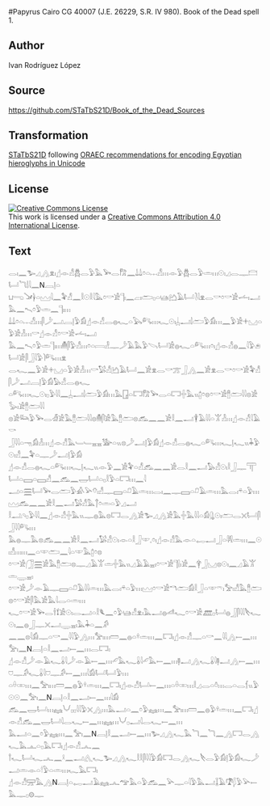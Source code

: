 #Papyrus Cairo CG 40007 (J.E. 26229, S.R. IV 980). Book of the Dead spell 1.

## Author 

Ivan Rodríguez López

## Source 

https://github.com/STaTbS21D/Book_of_the_Dead_Sources

## Transformation 

[STaTbS21D](https://statbs21d.github.io/) following [ORAEC recommendations for encoding Egyptian hieroglyphs in Unicode](https://github.com/oraec/recommendations-encoding-hieroglyphs)

## License 

<a rel="license" href="http://creativecommons.org/licenses/by/4.0/"><img alt="Creative Commons License" style="border-width:0" src="https://i.creativecommons.org/l/by/4.0/88x31.png" /></a><br />This work is licensed under a <a rel="license" href="http://creativecommons.org/licenses/by/4.0/">Creative Commons Attribution 4.0 International License</a>.

## Text 

<hiero>𓂋𓏤𓈖𓅧𓈎𓂻𓁷𓏤𓊨𓁹𓀭𓆣𓂋𓅱𓅓𓅨𓂋𓀗𓈖𓍑𓍑𓏌𓏏𓐖𓀭𓏥𓁹𓅱𓆣𓂋𓅱𓏛𓏥𓇳𓏤𓈎𓂋𓊃𓊭𓂡𓆓𓌃𓇋𓈖N𓐙𓊤𓏏<br>
𓂓𓂸𓍁𓋀𓏏𓈉𓇋𓈖𓅝𓀭𓈖𓎛𓇳𓎛𓇋𓅓𓏌𓎡𓀀𓊹𓏤𓈖𓐞𓏤𓂧𓊪𓏏𓊞𓂚𓄿𓂡𓍘𓇋𓁷𓂋𓎡𓏌𓎡𓀀𓌡𓏤𓂝𓅓𓈖𓍇𓏌𓅱𓏛𓈖𓊹𓏤𓏥<br>
𓍑𓍑𓏌𓏏𓐖𓀭𓏥𓋴𓌳𓂝𓐙𓊤𓅱𓀁𓊨𓁹𓀭𓂋𓐍𓆑𓏏𓅂𓀐𓏥𓆑𓇳𓏤𓐣𓂝𓌃𓂧𓅱𓀁𓏥𓈖𓅱𓀀𓇬𓈋𓏏𓅱𓀀𓁐𓏥𓎡𓊨𓁹𓀭𓏌𓎡𓀀𓌡𓏤𓂝<br>
𓅓𓈖𓍇𓏌𓅱𓏛𓊹𓏤𓏥𓄟𓋴𓅱𓀭𓏥𓏌𓏏𓇯𓁐𓊃𓌳𓄿𓅓𓅱𓌪𓂡𓀀𓐍𓆑𓏏𓀐𓏥𓏌𓏤𓊨𓁹𓀭𓐍𓈖𓇋𓅱𓂉𓂡𓀀𓋴𓃀𓇋𓅱𓌙𓀐𓏥𓁷<br>
𓂋𓆑𓈖𓅱𓀀𓇬𓈋𓏏𓅱𓀀𓁐𓏥𓎡𓅄𓀭𓂚𓄿𓂡𓈖𓀀𓁷𓂋𓎡𓊄𓃀𓂻𓈖𓀀𓁷𓂋𓎡𓏌𓎡𓀀𓅝𓀭𓋴𓌳𓂝𓐙𓊤𓅱𓀁𓅃𓀭𓂋𓐍𓆑<br>
𓏏𓀐𓏥𓆑𓇳𓏤𓊪𓅱𓇋𓇋𓈖𓐣𓂝𓌃𓂧𓅱𓀁𓏥𓅓𓉗𓏏𓉐𓀗𓅨𓂋𓏏𓉐𓏶𓅓𓏭𓉺𓏌𓊖𓏌𓎡𓀀𓊽𓂧𓇋𓇋𓊖𓀀𓅭𓏤𓀀𓊽𓂧𓇋𓇋<br>
𓊖𓀀𓃛𓅱𓅨𓂋𓁑𓀀𓅓𓊽𓂧𓇋𓇋𓊖𓄟𓋴𓀀𓅓𓊽𓂧𓊖𓃹𓈖𓈖𓀀𓎛𓈖𓂝𓇉𓄿𓇋𓇋𓏏𓀠𓁐𓏥𓊨𓁹𓀭𓇋𓄿𓎡<br>
𓃀𓇋𓇋𓏏𓁸𓀁𓁐𓏥𓊨𓁹𓀭𓅓𓄑𓄑𓈇𓈇𓅺𓏏𓏭𓊖𓌳𓂝𓊤𓅱𓀁𓊨𓁹𓀭𓂋𓐍𓆑𓏏𓀐𓏥𓆑𓊤𓆑𓏭𓇓𓅱𓇳𓏤𓀭𓈖𓅝𓏏𓊃𓌳𓂝𓊤𓅱𓀁<br>
𓊨𓁹𓀭𓂋𓐍𓆑𓏏𓀐𓏥𓆑𓊤𓆑𓏭𓁹𓅱𓈖𓀀𓅝𓏏𓀭𓃹𓈖𓈖𓀀𓂋𓎛𓈖𓂝𓅃𓀭𓇳𓏤𓎛𓃀𓊃𓋳𓂡𓏏𓈙𓏏𓈙𓀭𓈖𓃹𓈖𓉿𓂡𓏏𓊪𓎛𓅱𓏏𓉐𓏥𓈖𓇋<br>
𓂝𓏏𓈗𓂡𓅨𓂋𓂧𓅱𓀉𓅪𓄣𓏤𓀭𓊃𓈙𓏏𓍔𓄿𓏛𓏥𓂋𓏤𓈖𓊃𓈙𓏏𓍔𓄿𓏛𓏥𓅓𓂋𓏤𓍬𓏏𓅱𓏥𓈉𓃹𓈖𓈖𓀀𓎛𓈖𓂝𓅄𓀭𓅓𓐩𓏌𓏛𓏏𓅱𓈎𓂝<br>
𓎛𓂢𓄹𓊪𓅱𓇋𓇋𓈖𓊨𓁹𓀭𓏶𓅓𓏭𓊃𓐍𓅓𓊖𓉐𓂋𓂻𓀀𓅧𓈎𓂻𓀀𓅓𓏶𓅓𓇋𓇋𓏏𓀁𓊮𓇳𓏤𓂧𓂋𓏴𓂡𓋴𓃀𓇋𓇋𓀐𓏥<br>
𓅓𓐍𓊃𓅓𓊖𓃹𓈖𓈖𓀀𓎛𓈖𓂝𓅄𓀭𓇳𓏤𓁹𓏏𓎛𓃀𓎱𓈒𓏌𓏤𓊨𓁹𓀭𓅓𓁹𓏏𓉻𓂝𓃀𓏏𓇎𓏛𓏥𓈖𓇳𓏤𓀭𓏥𓏥𓈖𓏏𓎱𓂧𓈖𓇋𓏏𓎱𓅓𓉺𓏌𓊖<br>
𓏌𓎡𓀀𓃂𓈗𓀀𓅓𓊽𓂧𓊖𓊃𓈎𓄿𓀠𓏛𓏶𓅓𓏭𓈎𓄿𓄿𓈇𓏤𓏌𓎡𓀀𓊹𓍛𓏤𓀀𓈖𓋁𓃀𓈋𓊖𓇳𓏤𓈖𓈎𓄿𓀠𓏛𓇾𓈇𓏤<br>
𓏌𓎡𓀀𓌳𓁹𓄿𓊃𓈙𓏏𓍔𓄿𓇋𓇋𓏛𓏥𓅓𓂋𓏤𓍬𓏏𓅱𓏥𓈉𓏌𓎡𓀀𓎔𓂧𓀁𓎛𓃀𓏏𓎱𓍼𓏤𓅡𓏤𓀭𓅓𓊽𓂧𓊖𓏌𓎡𓀀𓋴𓅓𓀀𓅓𓇋𓂋𓏏𓏛𓏥<br>
𓆑𓏌𓎡𓀀𓅨𓂋𓌂𓍍𓀀𓇳𓏤𓂋𓂝𓏏𓎛𓆰𓈖𓏌𓅱𓊞𓀭𓁷𓏤𓅓𓂝𓐍𓌦𓆑𓏌𓎡𓀀𓊏𓊪𓂡𓐍𓃀𓋴𓇋𓇋𓌸𓆑𓇳𓏤𓈖𓐍𓃀𓊃𓏴𓂝𓇾𓈇𓏤𓅓𓇓𓏏𓈖𓀔<br>
𓈖𓈖𓊖𓇋𓀁𓊃𓏏𓎡𓈖𓇋𓇋𓅱𓂻𓏥𓅡𓏤𓏥𓏠𓈖𓐍𓏏𓍊𓏛𓏥𓈖𓉐𓏤𓊨𓁹𓀭𓊃𓏏𓎡𓈖𓇋𓇋𓂻𓍿𓈖𓏥𓅡𓏤𓈖N𓐙𓊤𓏏𓎛𓈖𓂝𓍿𓈖𓏥𓂋𓉐𓏤<br>
𓊨𓁹𓀭𓌳𓁹𓄿𓆑𓏇𓇋𓌳𓁹𓄿𓍿𓈖𓏥𓄔𓅓𓆑𓏇𓇋𓄔𓅓𓍿𓈖𓏥𓊢𓂝𓂻𓆑𓏇𓇋𓊢𓂝𓂻𓍿𓈖𓏥𓈞𓊃𓀔𓆑𓏇𓇋𓈞𓊃𓀔𓍿𓈖𓏥𓇋𓀁𓂡𓂡𓅱𓏥<br>
𓏏𓏐𓏒𓏥𓈖𓅡𓏤𓏥𓏠𓈖𓐍𓅱𓍊𓏛𓏥𓈖𓉐𓏤𓊨𓁹𓀭𓂡𓍿𓈖𓏥𓏏𓏐𓏒𓏥𓎛𓈎𓂋𓏏𓏊𓏥𓂋𓏏𓂋𓆴𓏭𓅱𓇳𓇳𓈖𓅡𓏤𓈖N𓐙𓊤𓏏𓎛𓈖𓂝𓍿𓈖𓏥𓇋𓀁<br>
𓃹𓈖𓉿𓂡𓏥𓈐𓄋𓊪𓊪𓇋𓇋𓅱𓏴𓂻𓏥𓅓𓂝𓏏𓈖𓏌𓅱𓈐𓏥𓈖𓅡𓏤𓏥𓏠𓈖𓐍𓅱𓍊𓏛𓏥𓈖𓉐𓏤𓊨𓁹𓀭𓃹𓈖𓉿𓂡𓇋𓂋𓆑𓍿𓈖𓏥𓈐𓏥𓄋𓊪𓂝𓇋𓂋𓆑𓍿𓈖𓏥<br>
𓅓𓂝𓏏𓈖𓏌𓅱𓈐𓏥𓈖𓅡𓏤𓈖N𓐙𓊤𓎛𓈖𓂝𓍿𓈖𓏥𓅧𓈎𓂻𓆑𓅓𓆓𓈖𓆓𓈖𓂻𓉐𓂋𓂻𓆑𓅓𓊵𓏏𓊪𓅓𓉐𓏤𓊨𓁹𓀭𓂜𓈖<br>
𓍙𓆑𓂡𓆑𓂜𓈖𓍲𓈖𓂝𓂽𓆑𓅧𓈎𓂻𓆑𓎛𓎛𓋴𓇋𓇋𓅱𓀁𓉐𓂋𓂻𓆑𓌸𓂋𓅱𓀁𓊤𓅱𓀁𓆑𓌳𓂝𓏛𓁹𓏏𓎗𓅱𓏏𓏛𓏥𓆑𓅓𓉐𓏤<br>
𓊨𓁹𓀭𓈝𓅓𓂻N𓐙𓊤𓏏𓉻𓂝𓄿𓈐𓂜𓅠𓅓𓏏𓅱𓃹𓈖𓅪𓊃𓏏𓇋𓅱𓅓𓂝𓆼𓄿𓍝𓆄𓅱𓅪𓍿𓅓𓊃𓊪𓊗𓊃<br></hiero>